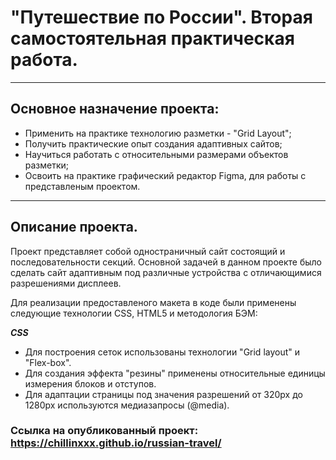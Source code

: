 # **"Путешествие по России". Вторая самостоятельная практическая работа.**
***
##  Основное назначение проекта:
* Применить на практике технологию разметки - "Grid Layout";
* Получить практические опыт создания адаптивных сайтов;
* Научиться работать с относительными размерами объектов разметки;
* Освоить на практике графический редактор Figma, для работы с представленым проектом.
***
##  Описание проекта.
Проект представляет собой одностраничный сайт состоящий и последовательности секций. Основной задачей в данном проекте было сделать сайт адаптивным под различные устройства с отличающимися разрешениями дисплеев. 

Для реализации предоставленого макета в коде были применены следующие технологии CSS, HTML5 и методология БЭМ:
 
 ***CSS***
* Для построения сеток использованы технологии "Grid layout" и "Flex-box".
* Для создания эффекта "резины" применены относительные единицы измерения блоков и отступов. 
* Для адаптации страницы под значения разрешений от 320px до 1280px используются медиазапросы (@media).

### Ссылка на опубликованный проект:  https://chillinxxx.github.io/russian-travel/